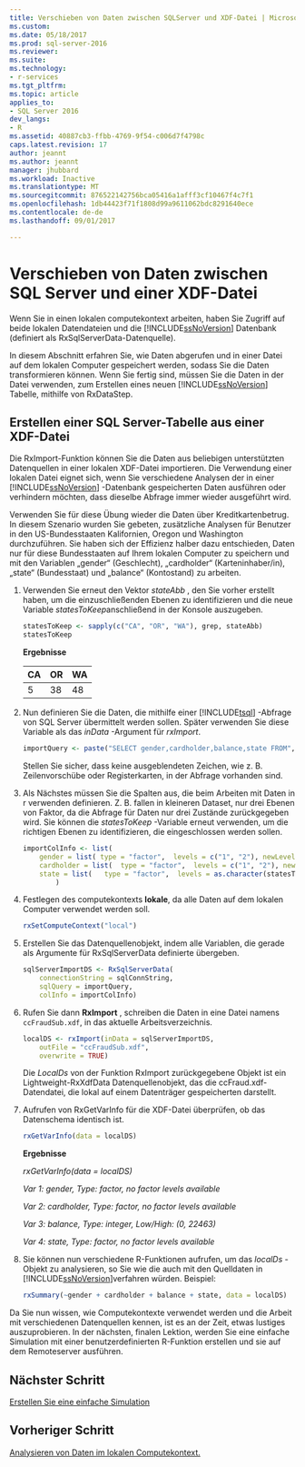 ```yaml
---
title: Verschieben von Daten zwischen SQLServer und XDF-Datei | Microsoft Docs
ms.custom: 
ms.date: 05/18/2017
ms.prod: sql-server-2016
ms.reviewer: 
ms.suite: 
ms.technology:
- r-services
ms.tgt_pltfrm: 
ms.topic: article
applies_to:
- SQL Server 2016
dev_langs:
- R
ms.assetid: 40887cb3-ffbb-4769-9f54-c006d7f4798c
caps.latest.revision: 17
author: jeannt
ms.author: jeannt
manager: jhubbard
ms.workload: Inactive
ms.translationtype: MT
ms.sourcegitcommit: 876522142756bca05416a1afff3cf10467f4c7f1
ms.openlocfilehash: 1db44423f71f1808d99a9611062bdc8291640ece
ms.contentlocale: de-de
ms.lasthandoff: 09/01/2017

---
```

# <a name="move-data-between-sql-server-and-xdf-file"></a>Verschieben von Daten zwischen SQL Server und einer XDF-Datei

Wenn Sie in einen lokalen computekontext arbeiten, haben Sie Zugriff auf beide lokalen Datendateien und die [!INCLUDE[ssNoVersion](../../includes/ssnoversion-md.md)] Datenbank (definiert als RxSqlServerData-Datenquelle).

In diesem Abschnitt erfahren Sie, wie Daten abgerufen und in einer Datei auf dem lokalen Computer gespeichert werden, sodass Sie die Daten transformieren können. Wenn Sie fertig sind, müssen Sie die Daten in der Datei verwenden, zum Erstellen eines neuen [!INCLUDE[ssNoVersion](../../includes/ssnoversion-md.md)] Tabelle, mithilfe von RxDataStep.
  
## <a name="create-a-sql-server-table-from-an-xdf-file"></a>Erstellen einer SQL Server-Tabelle aus einer XDF-Datei

Die RxImport-Funktion können Sie die Daten aus beliebigen unterstützten Datenquellen in einer lokalen XDF-Datei importieren. Die Verwendung einer lokalen Datei eignet sich, wenn Sie verschiedene Analysen der in einer [!INCLUDE[ssNoVersion](../../includes/ssnoversion-md.md)] -Datenbank gespeicherten Daten ausführen oder verhindern möchten, dass dieselbe Abfrage immer wieder ausgeführt wird.

Verwenden Sie für diese Übung wieder die Daten über Kreditkartenbetrug. In diesem Szenario wurden Sie gebeten, zusätzliche Analysen für Benutzer in den US-Bundesstaaten Kalifornien, Oregon und Washington durchzuführen. Sie haben sich der Effizienz halber dazu entschieden, Daten nur für diese Bundesstaaten auf Ihrem lokalen Computer zu speichern und mit den Variablen „gender“ (Geschlecht), „cardholder“ (Karteninhaber/in), „state“ (Bundesstaat) und „balance“ (Kontostand) zu arbeiten.

1. Verwenden Sie erneut den Vektor *stateAbb* , den Sie vorher erstellt haben, um die einzuschließenden Ebenen zu identifizieren und die neue Variable *statesToKeep*anschließend in der Konsole auszugeben.
  
    ```R
    statesToKeep <- sapply(c("CA", "OR", "WA"), grep, stateAbb)
    statesToKeep
    ```
    **Ergebnisse**
    
    CA|OR|WA
    ----|----|----
    5|38|48
    
2. Nun definieren Sie die Daten, die mithilfe einer [!INCLUDE[tsql](../../includes/tsql-md.md)] -Abfrage von SQL Server übermittelt werden sollen.  Später verwenden Sie diese Variable als das *inData* -Argument für *rxImport*.
  
    ```R
    importQuery <- paste("SELECT gender,cardholder,balance,state FROM",  sqlFraudTable,  "WHERE (state = 5 OR state = 38 OR state = 48)")
    ```
  
    Stellen Sie sicher, dass keine ausgeblendeten Zeichen, wie z. B. Zeilenvorschübe oder Registerkarten, in der Abfrage vorhanden sind.
  
3. Als Nächstes müssen Sie die Spalten aus, die beim Arbeiten mit Daten in r verwenden definieren. Z. B. fallen in kleineren Dataset, nur drei Ebenen von Faktor, da die Abfrage für Daten nur drei Zustände zurückgegeben wird.  Sie können die *statesToKeep* -Variable erneut verwenden, um die richtigen Ebenen zu identifizieren, die eingeschlossen werden sollen.
  
    ```R
    importColInfo <- list(
        gender = list( type = "factor",  levels = c("1", "2"), newLevels = c("Male", "Female")),
        cardholder = list(  type = "factor",  levels = c("1", "2"), newLevels = c("Principal", "Secondary")),
        state = list(   type = "factor",  levels = as.character(statesToKeep), newLevels = names(statesToKeep))
            )
    ```
  
4. Festlegen des computekontexts **lokale**, da alle Daten auf dem lokalen Computer verwendet werden soll.
  
    ```R
    rxSetComputeContext("local")
    ```
  
5. Erstellen Sie das Datenquellenobjekt, indem alle Variablen, die gerade als Argumente für RxSqlServerData definierte übergeben.
  
    ```R
    sqlServerImportDS <- RxSqlServerData(
        connectionString = sqlConnString,
        sqlQuery = importQuery,
        colInfo = importColInfo)
    ```
  
6. Rufen Sie dann **RxImport** , schreiben die Daten in eine Datei namens `ccFraudSub.xdf`, in das aktuelle Arbeitsverzeichnis.
  
    ```R
    localDS <- rxImport(inData = sqlServerImportDS,
        outFile = "ccFraudSub.xdf",
        overwrite = TRUE)
    ```
  
    Die *LocalDs* von der Funktion RxImport zurückgegebene Objekt ist ein Lightweight-RxXdfData Datenquellenobjekt, das die ccFraud.xdf-Datendatei, die lokal auf einem Datenträger gespeicherten darstellt.
  
7. Aufrufen von RxGetVarInfo für die XDF-Datei überprüfen, ob das Datenschema identisch ist.
  
    ```R
    rxGetVarInfo(data = localDS)
    ```

    **Ergebnisse**
    
    *rxGetVarInfo(data = localDS)*

    *Var 1: gender, Type: factor, no factor levels available*

    *Var 2: cardholder, Type: factor, no factor levels available*

    *Var 3: balance, Type: integer, Low/High: (0, 22463)*

    *Var 4: state, Type: factor, no factor levels available*
  
8. Sie können nun verschiedene R-Funktionen aufrufen, um das *localDs* -Objekt zu analysieren, so Sie wie die auch mit den Quelldaten in [!INCLUDE[ssNoVersion](../../includes/ssnoversion-md.md)]verfahren würden. Beispiel:
  
    ```R
    rxSummary(~gender + cardholder + balance + state, data = localDS)
    ```

Da Sie nun wissen, wie Computekontexte verwendet werden und die Arbeit mit verschiedenen Datenquellen kennen, ist es an der Zeit, etwas lustiges auszuprobieren. In der nächsten, finalen Lektion, werden Sie eine einfache Simulation mit einer benutzerdefinierten R-Funktion erstellen und sie auf dem Remoteserver ausführen.

## <a name="next-step"></a>Nächster Schritt

[Erstellen Sie eine einfache Simulation](../../advanced-analytics/tutorials/deepdive-create-a-simple-simulation.md)

## <a name="previous-step"></a>Vorheriger Schritt

[Analysieren von Daten im lokalen Computekontext.](../../advanced-analytics/tutorials/deepdive-analyze-data-in-local-compute-context.md)




